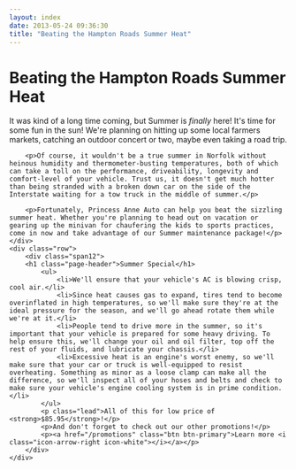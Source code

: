 ```yaml
---
layout: index
date: 2013-05-24 09:36:30
title: "Beating the Hampton Roads Summer Heat"
---
```

<div class="content container">
	<div class="hero-unit">
		<h1 class="page-header">Beating the Hampton Roads Summer Heat</h1>
		<p>It was kind of a long time coming, but Summer is <em>finally</em> here! It's time for some fun in the sun! We're planning on hitting up some local farmers markets, catching an outdoor concert or two, maybe even taking a road trip.</p>

		<p>Of course, it wouldn't be a true summer in Norfolk without heinous humidity and thermometer-busting temperatures, both of which can take a toll on the performance, driveability, longevity and comfort-level of your vehicle. Trust us, it doesn't get much hotter than being stranded with a broken down car on the side of the Interstate waiting for a tow truck in the middle of summer.</p>

		<p>Fortunately, Princess Anne Auto can help you beat the sizzling summer heat. Whether you're planning to head out on vacation or gearing up the minivan for chaufering the kids to sports practices, come in now and take advantage of our Summer maintenance package!</p>
	</div>
	<div class="row">
		<div class="span12">
		<h1 class="page-header">Summer Special</h1>
			<ul>
				<li>We'll ensure that your vehicle's AC is blowing crisp, cool air.</li>
				<li>Since heat causes gas to expand, tires tend to become overinflated in high temperatures, so we'll make sure they're at the ideal pressure for the season, and we'll go ahead rotate them while we're at it.</li>
				<li>People tend to drive more in the summer, so it's important that your vehicle is prepared for some heavy driving. To help ensure this, we'll change your oil and oil filter, top off the rest of your fluids, and lubricate your chassis.</li>
				<li>Excessive heat is an engine's worst enemy, so we'll make sure that your car or truck is well-equipped to resist overheating. Something as minor as a loose clamp can make all the difference, so we'll inspect all of your hoses and belts and check to make sure your vehicle's engine cooling system is in prime condition.</li>
			</ul>
			<p class="lead">All of this for low price of <strong>$85.95</strong>!</p>
			<p>And don't forget to check out our other promotions!</p>
			<p><a href="/promotions" class="btn btn-primary">Learn more <i class="icon-arrow-right icon-white"></i></a></p>
		</div>
	</div>
</div>